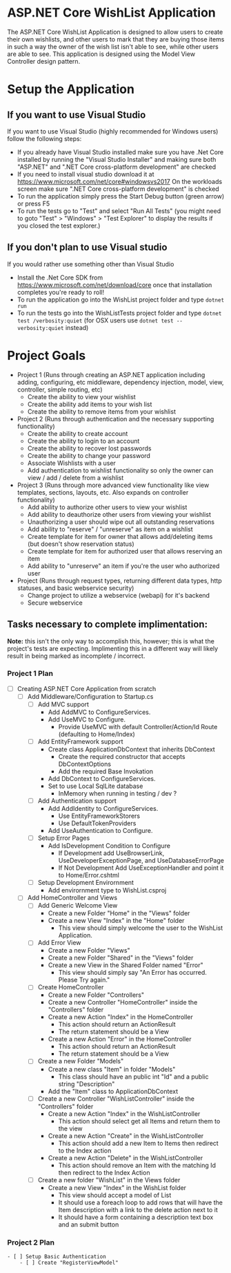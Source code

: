 # ASP.NET Core WishList Application

The ASP.NET Core WishList Application is designed to allow users to create their own wishlists, and other users to mark that they are buying those items in such a way the owner of the wish list isn't able to see, while other users are able to see. This application is designed using the Model View Controller design pattern.

# Setup the Application

## If you want to use Visual Studio
If you want to use Visual Studio (highly recommended for Windows users) follow the following steps:
-	If you already have Visual Studio installed make sure you have .Net Core installed by running the "Visual Studio Installer" and making sure both "ASP.NET" and ".NET Core cross-platform development" are checked
-	If you need to install visual studio download it at https://www.microsoft.com/net/core#windowsvs2017 On the workloads screen make sure ".NET Core cross-platform development" is checked
-	To run the application simply press the Start Debug button (green arrow) or press F5
-	To run the tests go to "Test" and select "Run All Tests" (you might need to goto "Test" > "Windows" > "Test Explorer" to display the results if you closed the test explorer.)

## If you don't plan to use Visual studio
If you would rather use something other than Visual Studio
-	Install the .Net Core SDK from https://www.microsoft.com/net/download/core once that installation completes you're ready to roll!
-	To run the application go into the WishList project folder and type `dotnet run`
-	To run the tests go into the WishListTests project folder and type `dotnet test /verbosity:quiet` (for OSX users use `dotnet test --verbosity:quiet` instead)

# Project Goals

- Project 1 (Runs through creating an ASP.NET application including adding, configuring, etc middleware, dependency injection, model, view, controller, simple routing, etc)
	- Create the ability to view your wishlist
	- Create the ability add items to your wish list
	- Create the ability to remove items from your wishlist
- Project 2 (Runs through authentication and the necessary supporting functionality)
	- Create the ability to create account
	- Create the ability to login to an account
	- Create the ability to recover lost passwords
	- Create the ability to change your password
	- Associate Wishlists with a user
	- Add authentication to wishlist functionality so only the owner can view / add / delete from a wishlist
- Project 3 (Runs through more advanced view functionality like view templates, sections, layouts, etc. Also expands on controller functionality)
	- Add ability to authorize other users to view your wishlist
	- Add ability to deauthorize other users from viewing your wishlist
	- Unauthorizing a user should wipe out all outstanding reservations
	- Add ability to "reserve" / "unreserve" as item on a wishlist
	- Create template for item for owner that allows add/deleting items (but doesn't show reservation status)
	- Create template for item for authorized user that allows reserving an item
	- Add ability to "unreserve" an item if you're the user who authorized user
- Project  (Runs through request types, returning different data types, http statuses, and basic webservice security)
	- Change project to utilize a webservice (webapi) for it's backend
	- Secure webservice

## Tasks necessary to complete implimentation:

__Note:__ this isn't the only way to accomplish this, however; this is what the project's tests are expecting. Implimenting this in a different way will likely result in being marked as incomplete / incorrect.

### Project 1 Plan ###
- [ ] Creating ASP.NET Core Application from scratch
	- [ ] Add Middleware/Configuration to Startup.cs
		- [ ] Add MVC support
			- Add AddMVC to ConfigureServices.
			- Add UseMVC to Configure.
				- Provide UseMVC with default Controller/Action/Id Route (defaulting to Home/Index)
		- [ ] Add EntityFramework support
			- Create class ApplicationDbContext that inherits DbContext
				- Create the required constructor that accepts DbContextOptions<ApplicationDbContext>
				- Add the required Base Invokation
			- Add DbContext to ConfigureServices.
			- Set to use Local SqlLite database
				- InMemory when running in testing / dev ?
		- [ ] Add Authentication support
			- Add AddIdentity to ConfigureServices.
				- Use EntityFrameworkStorers
				- Use DefaultTokenProviders
			- Add UseAuthentication to Configure.
		- [ ] Setup Error Pages
			- Add IsDevelopment Condition to Configure
				- If Development add UseBrowserLink, UseDeveloperExceptionPage, and UseDatabaseErrorPage
				- If Not Development Add UseExceptionHandler and point it to Home/Error.cshtml
		- [ ] Setup Development Envirornment
			- Add envirornment type to WishList.csproj
	- [ ] Add HomeController and Views
		- [ ] Add Generic Welcome View
			- Create a new Folder "Home" in the "Views" folder
			- Create a new View "Index" in the "Home" folder
				- This view should simply welcome the user to the WishList Application.
		- [ ] Add Error View
			- Create a new Folder "Views"
			- Create a new Folder "Shared" in the "Views" folder
			- Create a new View in the Shared Folder named "Error"
				- This view should simply say "An Error has occurred. Please Try again."
		- [ ] Create HomeController
			- Create a new Folder "Controllers"
			- Create a new Controller "HomeController" inside the "Controllers" folder
			- Create a new Action "Index" in the HomeController
				- This action should return an ActionResult
				- The return statement should be a View
			- Create a new Action "Error" in the HomeController
				- This action should return an ActionResult
				- The return statement should be a View
		- [ ] Create a new Folder "Models"
			- Create a new class "Item" in folder "Models"
				- This class should have an public int "Id" and a public string "Description"
			- Add the "Item" class to ApplicationDbContext
		- [ ] Create a new Controller "WishListController" inside the "Controllers" folder
			- Create a new Action "Index" in the WishListController
				- This action should select get all Items and return them to the view
			- Create a new Action "Create" in the WishListController
				- This action should add a new Item to Items then redirect to the Index action
			- Create a new Action "Delete" in the WishListController
				- This action should remove an Item with the matching Id then redirect to the Index Action
		- [ ] Create a new folder "WishList" in the Views folder
			- Create a new View "Index" in the WishList folder
				- This view should accept a model of List<Item>
				- It should use a foreach loop to add rows that will have the Item description with a link to the delete action next to it
				- It should have a form containing a description text box and an submit button

### Project 2 Plan ###
	- [ ] Setup Basic Authentication
		- [ ] Create "RegisterViewModel"
		
			
